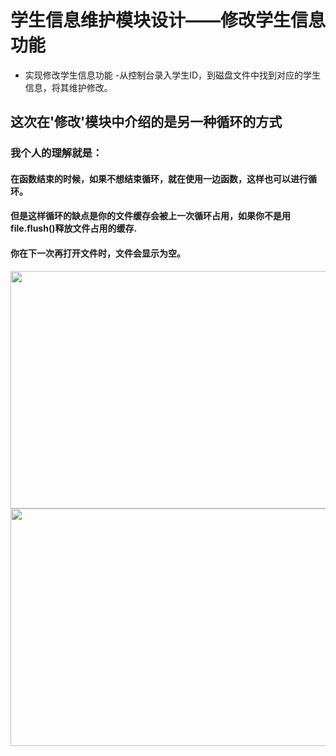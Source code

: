 # 学生信息维护模块设计——修改学生信息功能
- 实现修改学生信息功能
 -从控制台录入学生ID，到磁盘文件中找到对应的学生信息，将其维护修改。


## 这次在'修改'模块中介绍的是另一种循环的方式
### 我个人的理解就是：
#### 在函数结束的时候，如果不想结束循环，就在使用一边函数，这样也可以进行循环。
#### 但是这样循环的缺点是你的文件缓存会被上一次循环占用，如果你不是用file.flush()释放文件占用的缓存.
#### 你在下一次再打开文件时，文件会显示为空。

<img src='https://user-images.githubusercontent.com/99107924/187428038-347f6759-3f9a-4108-9ba4-47d6fe3b2342.png' width='1000px' height='380px'>

<img src='https://user-images.githubusercontent.com/99107924/187428161-0a04ed9f-3630-463c-9e39-cb96791d6e86.png' width='1000px' height='380px'>
